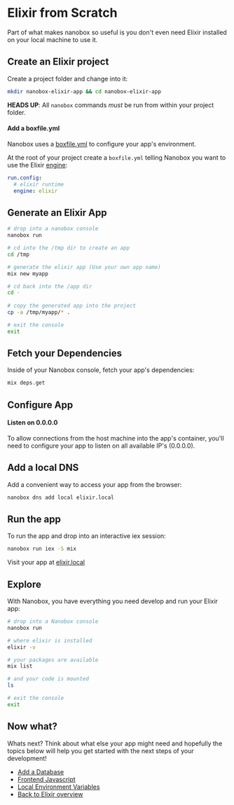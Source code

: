 # Elixir from Scratch
Part of what makes nanobox so useful is you don't even need Elixir installed on your local machine to use it.

## Create an Elixir project
Create a project folder and change into it:

```bash
mkdir nanobox-elixir-app && cd nanobox-elixir-app
```

**HEADS UP**: All `nanobox` commands *must* be run from within your project folder.

#### Add a boxfile.yml
Nanobox uses a <a href="https://docs.nanobox.io/boxfile/" target="\_blank">boxfile.yml</a> to configure your app's environment.

At the root of your project create a `boxfile.yml` telling Nanobox you want to use the Elixir <a href="https://docs.nanobox.io/engines/" target="\_blank">engine</a>:

```yaml
run.config:
  # elixir runtime
  engine: elixir
```

## Generate an Elixir App
```bash
# drop into a nanobox console
nanobox run

# cd into the /tmp dir to create an app
cd /tmp

# generate the elixir app (Use your own app name)
mix new myapp

# cd back into the /app dir
cd -
  
# copy the generated app into the project
cp -a /tmp/myapp/* .

# exit the console
exit
```

## Fetch your Dependencies
Inside of your Nanobox console, fetch your app's dependencies:

```bash
mix deps.get
```

## Configure App

#### Listen on 0.0.0.0
To allow connections from the host machine into the app's container, you'll need to configure your app to listen on all available IP's (0.0.0.0).

## Add a local DNS
Add a convenient way to access your app from the browser:

```bash
nanobox dns add local elixir.local
```

## Run the app
To run the app and drop into an interactive iex session:

```bash
nanobox run iex -S mix
```

Visit your app at <a href="http://elixir.local>" target="\_blank">elixir.local</a>

## Explore
With Nanobox, you have everything you need develop and run your Elixir app:

```bash
# drop into a Nanobox console
nanobox run

# where elixir is installed
elixir -v

# your packages are available
mix list

# and your code is mounted
ls

# exit the console
exit
```

## Now what?
Whats next? Think about what else your app might need and hopefully the topics below will help you get started with the next steps of your development!

* [Add a Database](/elixir/generic/add-a-database)
* [Frontend Javascript](/elixir/generic/frontend-javascript)
* [Local Environment Variables](/elixir/generic/local-evars)
* [Back to Elixir overview](/elixir/generic)
